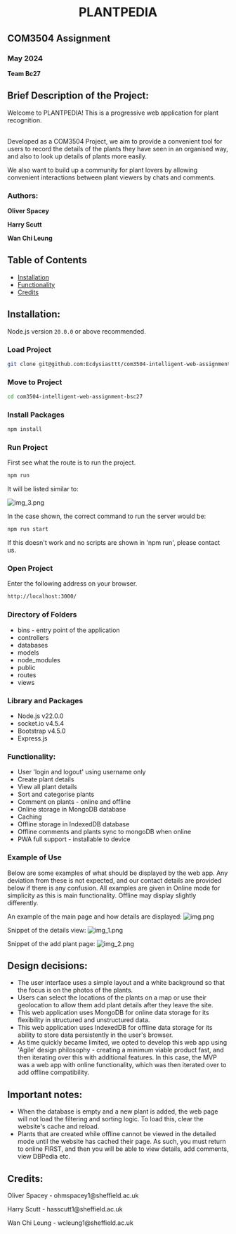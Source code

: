 # <h1 align="center">PLANTPEDIA</h1> 

## COM3504 Assignment 
### May 2024
<p><b>Team Bc27</b></p>

## Brief Description of the Project:
<p>Welcome to PLANTPEDIA! This is a progressive web application for plant recognition. </p>
<br>Developed as a COM3504 Project, we aim to provide a convenient tool for users to record the details of the plants they have seen in an organised way, and also to look up details of plants more easily.</br>
<p>We also want to build up a community for plant lovers by allowing convenient interactions between plant viewers by chats and comments.</p>


### Authors:
<p><b>Oliver Spacey</b></p>
<p><b>Harry Scutt</b></p>
<p><b>Wan Chi Leung</b></p>


## Table of Contents

- [Installation](#installation)
- [Functionality](#functionality)
- [Credits](#credits)


## Installation:

Node.js version `20.0.0` or above recommended.

### Load Project

```bash
git clone git@github.com:Ecdysiasttt/com3504-intelligent-web-assignment-bsc27.git
```

### Move to Project

```bash
cd com3504-intelligent-web-assignment-bsc27
```

### Install Packages

```bash
npm install
```

### Run Project

First see what the route is to run the project.
```bash
npm run
```
It will be listed similar to:

![img_3.png](img_3.png)

In the case shown, the correct command to run the server would be:
```bash
npm run start
```

If this doesn't work and no scripts are shown in 'npm run', please contact us.

### Open Project

Enter the following address on your browser.

```bash
http://localhost:3000/
```

### Directory of Folders

- bins - entry point of the application
- controllers
- databases
- models
- node_modules
- public
- routes
- views

### Library and Packages

- Node.js v22.0.0
- socket.io v4.5.4
- Bootstrap v4.5.0
- Express.js

### Functionality:

- User 'login and logout' using username only
- Create plant details
- View all plant details
- Sort and categorise plants
- Comment on plants - online and offline
- Online storage in MongoDB database
- Caching 
- Offline storage in IndexedDB database
- Offline comments and plants sync to mongoDB when online
- PWA full support - installable to device

### Example of Use

Below are some examples of what should be displayed by the web app. Any deviation from these is not expected, and our contact details are provided below if there is any confusion.
All examples are given in Online mode for simplicity as this is main functionality. Offline may display slightly differently.

An example of the main page and how details are displayed:
![img.png](img.png)

Snippet of the details view:
![img_1.png](img_1.png)

Snippet of the add plant page:
![img_2.png](img_2.png)


## Design decisions:
- The user interface uses a simple layout and a white background so that the focus is on the photos of the plants.
- Users can select the locations of the plants on a map or use their geolocation to allow them add plant details after they leave the site.
- This web application uses MongoDB for online data storage for its flexibility in structured and unstructured data.
- This web application uses IndexedDB for offline data storage for its ability to store data persistently in the user's browser.
- As time quickly became limited, we opted to develop this web app using 'Agile' design philosophy - creating a minimum viable product fast, and then iterating over this with additional features. In this case, the MVP was a web app with online functionality, which was then iterated over to add offline compatibility. 


## Important notes:
- When the database is empty and a new plant is added, the web page will not load the filtering and sorting logic. To load this, clear the website's cache and reload.
- Plants that are created while offline cannot be viewed in the detailed mode until the website has cached their page. As such, you must return to online FIRST, and then you will be able to view details, add comments, view DBPedia etc.



## Credits:
<p>Oliver Spacey - ohmspacey1@sheffield.ac.uk</p>
<p>Harry Scutt - hasscutt1@sheffield.ac.uk</p>
<p>Wan Chi Leung - wcleung1@sheffield.ac.uk</p>


